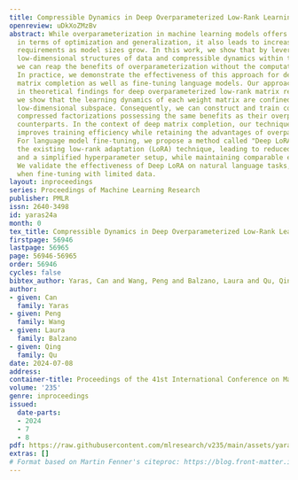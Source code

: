 ```yaml
---
title: Compressible Dynamics in Deep Overparameterized Low-Rank Learning & Adaptation
openreview: uDkXoZMzBv
abstract: While overparameterization in machine learning models offers great benefits
  in terms of optimization and generalization, it also leads to increased computational
  requirements as model sizes grow. In this work, we show that by leveraging the inherent
  low-dimensional structures of data and compressible dynamics within the model parameters,
  we can reap the benefits of overparameterization without the computational burdens.
  In practice, we demonstrate the effectiveness of this approach for deep low-rank
  matrix completion as well as fine-tuning language models. Our approach is grounded
  in theoretical findings for deep overparameterized low-rank matrix recovery, where
  we show that the learning dynamics of each weight matrix are confined to an invariant
  low-dimensional subspace. Consequently, we can construct and train compact, highly
  compressed factorizations possessing the same benefits as their overparameterized
  counterparts. In the context of deep matrix completion, our technique substantially
  improves training efficiency while retaining the advantages of overparameterization.
  For language model fine-tuning, we propose a method called "Deep LoRA", which improves
  the existing low-rank adaptation (LoRA) technique, leading to reduced overfitting
  and a simplified hyperparameter setup, while maintaining comparable efficiency.
  We validate the effectiveness of Deep LoRA on natural language tasks, particularly
  when fine-tuning with limited data.
layout: inproceedings
series: Proceedings of Machine Learning Research
publisher: PMLR
issn: 2640-3498
id: yaras24a
month: 0
tex_title: Compressible Dynamics in Deep Overparameterized Low-Rank Learning & Adaptation
firstpage: 56946
lastpage: 56965
page: 56946-56965
order: 56946
cycles: false
bibtex_author: Yaras, Can and Wang, Peng and Balzano, Laura and Qu, Qing
author:
- given: Can
  family: Yaras
- given: Peng
  family: Wang
- given: Laura
  family: Balzano
- given: Qing
  family: Qu
date: 2024-07-08
address:
container-title: Proceedings of the 41st International Conference on Machine Learning
volume: '235'
genre: inproceedings
issued:
  date-parts:
  - 2024
  - 7
  - 8
pdf: https://raw.githubusercontent.com/mlresearch/v235/main/assets/yaras24a/yaras24a.pdf
extras: []
# Format based on Martin Fenner's citeproc: https://blog.front-matter.io/posts/citeproc-yaml-for-bibliographies/
---
```

